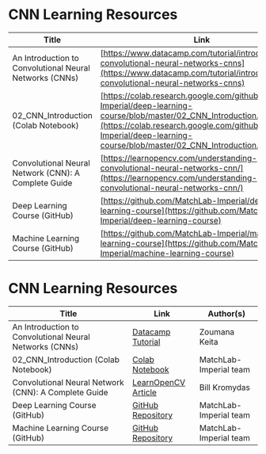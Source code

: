 # CNN Learning Resources

| Title | Link | Author(s) | 
|-------|------|-----------|
| An Introduction to Convolutional Neural Networks (CNNs) | [https://www.datacamp.com/tutorial/introduction-to-convolutional-neural-networks-cnns](https://www.datacamp.com/tutorial/introduction-to-convolutional-neural-networks-cnns) | Zoumana Keita |
| 02_CNN_Introduction (Colab Notebook) | [https://colab.research.google.com/github/MatchLab-Imperial/deep-learning-course/blob/master/02_CNN_Introduction.ipynb](https://colab.research.google.com/github/MatchLab-Imperial/deep-learning-course/blob/master/02_CNN_Introduction.ipynb) | MatchLab-Imperial team | 
| Convolutional Neural Network (CNN): A Complete Guide | [https://learnopencv.com/understanding-convolutional-neural-networks-cnn/](https://learnopencv.com/understanding-convolutional-neural-networks-cnn/) | Bill Kromydas 
| Deep Learning Course (GitHub) | [https://github.com/MatchLab-Imperial/deep-learning-course](https://github.com/MatchLab-Imperial/deep-learning-course) | MatchLab-Imperial team |
| Machine Learning Course (GitHub) | [https://github.com/MatchLab-Imperial/machine-learning-course](https://github.com/MatchLab-Imperial/machine-learning-course) | MatchLab-Imperial team |


# CNN Learning Resources

| Title | Link | Author(s) |
|-------|------|-----------|
| An Introduction to Convolutional Neural Networks (CNNs) | <a href="https://www.datacamp.com/tutorial/introduction-to-convolutional-neural-networks-cnns" target="_blank">Datacamp Tutorial</a> | Zoumana Keita |
| 02_CNN_Introduction (Colab Notebook) | <a href="https://colab.research.google.com/github/MatchLab-Imperial/deep-learning-course/blob/master/02_CNN_Introduction.ipynb" target="_blank">Colab Notebook</a> | MatchLab-Imperial team |
| Convolutional Neural Network (CNN): A Complete Guide | <a href="https://learnopencv.com/understanding-convolutional-neural-networks-cnn/" target="_blank">LearnOpenCV Article</a> | Bill Kromydas |
| Deep Learning Course (GitHub) | <a href="https://github.com/MatchLab-Imperial/deep-learning-course" target="_blank">GitHub Repository</a> | MatchLab-Imperial team |
| Machine Learning Course (GitHub) | <a href="https://github.com/MatchLab-Imperial/machine-learning-course" target="_blank">GitHub Repository</a> | MatchLab-Imperial team |
